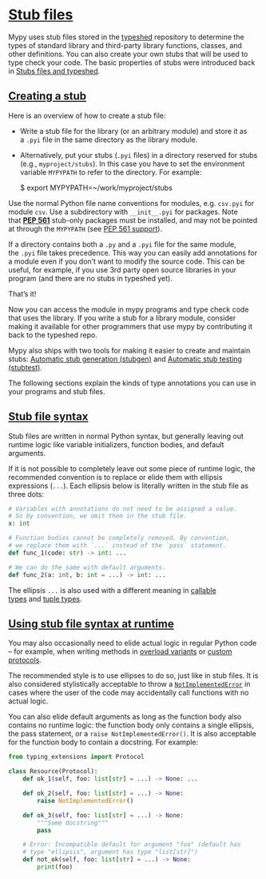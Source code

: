 # [Stub files](https://mypy.readthedocs.io/en/stable/stubs.html#stub-files "Permalink to this headline")

Mypy uses stub files stored in the [typeshed](https://github.com/python/typeshed) repository to determine the types of standard library and third-party library functions, classes, and other definitions. You can also create your own stubs that will be used to type check your code. The basic properties of stubs were introduced back in [Stubs files and typeshed](https://mypy.readthedocs.io/en/stable/getting_started.html#stubs-intro).

## [Creating a stub](https://mypy.readthedocs.io/en/stable/stubs.html#creating-a-stub "Permalink to this headline")

Here is an overview of how to create a stub file:

- Write a stub file for the library (or an arbitrary module) and store it as a `.pyi` file in the same directory as the library module.

- Alternatively, put your stubs (`.pyi` files) in a directory reserved for stubs (e.g., `myproject/stubs`). In this case you have to set the environment variable `MYPYPATH` to refer to the directory. For example:

    $ export MYPYPATH=~/work/myproject/stubs

Use the normal Python file name conventions for modules, e.g. `csv.pyi` for module `csv`. Use a subdirectory with `__init__.pyi` for packages. Note that [**PEP 561**](https://peps.python.org/pep-0561/) stub-only packages must be installed, and may not be pointed at through the `MYPYPATH` (see [PEP 561 support](https://mypy.readthedocs.io/en/stable/installed_packages.html#installed-packages)).

If a directory contains both a `.py` and a `.pyi` file for the same module, the `.pyi` file takes precedence. This way you can easily add annotations for a module even if you don’t want to modify the source code. This can be useful, for example, if you use 3rd party open source libraries in your program (and there are no stubs in typeshed yet).

That’s it!

Now you can access the module in mypy programs and type check code that uses the library. If you write a stub for a library module, consider making it available for other programmers that use mypy by contributing it back to the typeshed repo.

Mypy also ships with two tools for making it easier to create and maintain stubs: [Automatic stub generation (stubgen)](https://mypy.readthedocs.io/en/stable/stubgen.html#stubgen) and [Automatic stub testing (stubtest)](https://mypy.readthedocs.io/en/stable/stubtest.html#stubtest).

The following sections explain the kinds of type annotations you can use in your programs and stub files.

## [Stub file syntax](https://mypy.readthedocs.io/en/stable/stubs.html#stub-file-syntax "Permalink to this headline")

Stub files are written in normal Python syntax, but generally leaving out runtime logic like variable initializers, function bodies, and default arguments.

If it is not possible to completely leave out some piece of runtime logic, the recommended convention is to replace or elide them with ellipsis expressions (`...`). Each ellipsis below is literally written in the stub file as three dots:

```python
# Variables with annotations do not need to be assigned a value.
# So by convention, we omit them in the stub file.
x: int

# Function bodies cannot be completely removed. By convention,
# we replace them with `...` instead of the `pass` statement.
def func_1(code: str) -> int: ...

# We can do the same with default arguments.
def func_2(a: int, b: int = ...) -> int: ...
```

The ellipsis `...` is also used with a different meaning in [callable types](https://mypy.readthedocs.io/en/stable/kinds_of_types.html#callable-types) and [tuple types](https://mypy.readthedocs.io/en/stable/kinds_of_types.html#tuple-types).

## [Using stub file syntax at runtime](https://mypy.readthedocs.io/en/stable/stubs.html#using-stub-file-syntax-at-runtime "Permalink to this headline")

You may also occasionally need to elide actual logic in regular Python code – for example, when writing methods in [overload variants](https://mypy.readthedocs.io/en/stable/more_types.html#function-overloading) or [custom protocols](https://mypy.readthedocs.io/en/stable/protocols.html#protocol-types).

The recommended style is to use ellipses to do so, just like in stub files. It is also considered stylistically acceptable to throw a [`NotImplementedError`](https://docs.python.org/3/library/exceptions.html#NotImplementedError "(in Python v3.11)") in cases where the user of the code may accidentally call functions with no actual logic.

You can also elide default arguments as long as the function body also contains no runtime logic: the function body only contains a single ellipsis, the pass statement, or a `raise NotImplementedError()`. It is also acceptable for the function body to contain a docstring. For example:

```python
from typing_extensions import Protocol

class Resource(Protocol):
    def ok_1(self, foo: list[str] = ...) -> None: ...

    def ok_2(self, foo: list[str] = ...) -> None:
        raise NotImplementedError()

    def ok_3(self, foo: list[str] = ...) -> None:
        """Some docstring"""
        pass

    # Error: Incompatible default for argument "foo" (default has
    # type "ellipsis", argument has type "list[str]")
    def not_ok(self, foo: list[str] = ...) -> None:
        print(foo)
```
